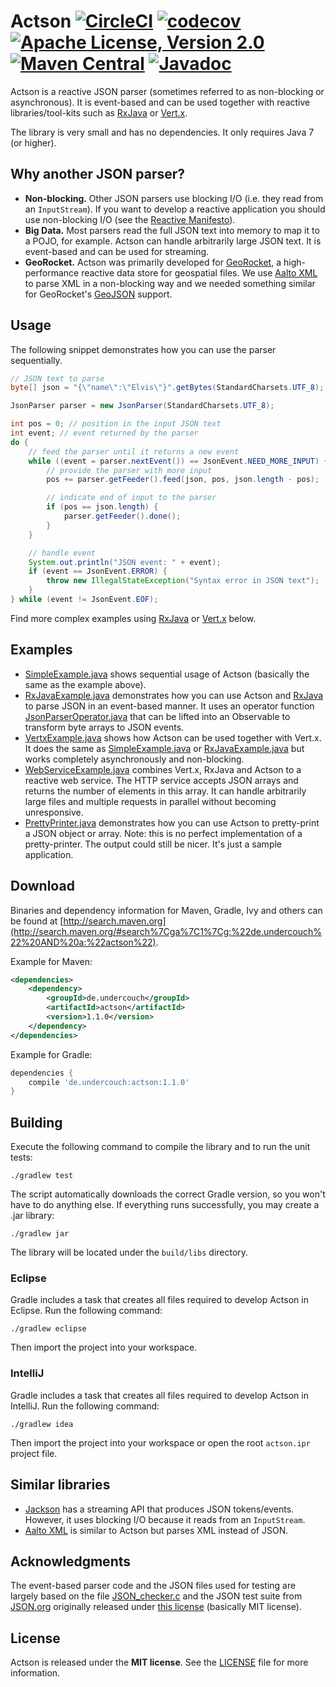 # Actson [![CircleCI](https://img.shields.io/circleci/project/michel-kraemer/actson.svg?maxAge=2592000)](https://circleci.com/gh/michel-kraemer/actson) [![codecov](https://codecov.io/gh/michel-kraemer/actson/branch/master/graph/badge.svg)](https://codecov.io/gh/michel-kraemer/actson) [![Apache License, Version 2.0](https://img.shields.io/badge/license-MIT-blue.svg)](LICENSE) [![Maven Central](https://img.shields.io/maven-central/v/de.undercouch/actson.svg?maxAge=2592000)](http://search.maven.org/#artifactdetails%7Cde.undercouch%7Cactson%7C1.1.0%7Cjar) [![Javadoc](https://img.shields.io/badge/javadoc-1.1.0-ff69b4.svg?maxAge=2592000)](https://michel-kraemer.github.io/actson/javadoc/1.1.0/)

Actson is a reactive JSON parser (sometimes referred to as non-blocking or
asynchronous). It is event-based and can be used together with reactive
libraries/tool-kits such as [RxJava](https://github.com/ReactiveX/RxJava) or
[Vert.x](http://vertx.io).

The library is very small and has no dependencies. It only requires Java 7
(or higher).

## Why another JSON parser?

* **Non-blocking.** Other JSON parsers use blocking I/O (i.e. they read from an
  `InputStream`). If you want to develop a reactive application you should use
  non-blocking I/O (see the [Reactive Manifesto](http://www.reactivemanifesto.org/)).
* **Big Data.** Most parsers read the full JSON text into memory to map it to
  a POJO, for example. Actson can handle arbitrarily large JSON text. It is
  event-based and can be used for streaming.
* **GeoRocket.** Actson was primarily developed for [GeoRocket](http://georocket.io),
  a high-performance reactive data store for geospatial files. We use
  [Aalto XML](https://github.com/FasterXML/aalto-xml) to parse XML in a
  non-blocking way and we needed something similar for GeoRocket's
  [GeoJSON](http://geojson.org/) support.

## Usage

The following snippet demonstrates how you can use the parser sequentially.

```java
// JSON text to parse
byte[] json = "{\"name\":\"Elvis\"}".getBytes(StandardCharsets.UTF_8);

JsonParser parser = new JsonParser(StandardCharsets.UTF_8);

int pos = 0; // position in the input JSON text
int event; // event returned by the parser
do {
    // feed the parser until it returns a new event
    while ((event = parser.nextEvent()) == JsonEvent.NEED_MORE_INPUT) {
        // provide the parser with more input
        pos += parser.getFeeder().feed(json, pos, json.length - pos);

        // indicate end of input to the parser
        if (pos == json.length) {
            parser.getFeeder().done();
        }
    }

    // handle event
    System.out.println("JSON event: " + event);
    if (event == JsonEvent.ERROR) {
        throw new IllegalStateException("Syntax error in JSON text");
    }
} while (event != JsonEvent.EOF);
```

Find more complex examples using [RxJava](https://github.com/ReactiveX/RxJava)
or [Vert.x](http://vertx.io) below.

## Examples

* [SimpleExample.java](examples/src/main/java/simple/SimpleExample.java)
  shows sequential usage of Actson (basically the same as the example above).
* [RxJavaExample.java](examples/src/main/java/rxjava/RxJavaExample.java)
  demonstrates how you can use Actson and [RxJava](https://github.com/ReactiveX/RxJava)
  to parse JSON in an event-based manner. It uses an operator function
  [JsonParserOperator.java](examples/src/main/java/rxjava/JsonParserOperator.java)
  that can be lifted into an Observable to transform byte arrays to JSON
  events.
* [VertxExample.java](examples/src/main/java/vertx/VertxExample.java)
  shows how Actson can be used together with Vert.x. It does the same as
  [SimpleExample.java](examples/src/main/java/simple/SimpleExample.java)
  or [RxJavaExample.java](examples/src/main/java/rxjava/RxJavaExample.java)
  but works completely asynchronously and non-blocking.
* [WebServiceExample.java](examples/src/main/java/webservice/WebServiceExample.java)
  combines Vert.x, RxJava and Actson to a reactive web service. The HTTP service
  accepts JSON arrays and returns the number of elements in this array. It can
  handle arbitrarily large files and multiple requests in parallel without
  becoming unresponsive.
* [PrettyPrinter.java](src/test/java/de/undercouch/actson/PrettyPrinter.java)
  demonstrates how you can use Actson to pretty-print a JSON object or array.
  Note: this is no perfect implementation of a pretty-printer. The output could
  still be nicer. It's just a sample application.

## Download

Binaries and dependency information for Maven, Gradle, Ivy and others can be
found at [http://search.maven.org](http://search.maven.org/#search%7Cga%7C1%7Cg:%22de.undercouch%22%20AND%20a:%22actson%22).

Example for Maven:

```xml
<dependencies>
    <dependency>
        <groupId>de.undercouch</groupId>
        <artifactId>actson</artifactId>
        <version>1.1.0</version>
    </dependency>
</dependencies>
```

Example for Gradle:

```gradle
dependencies {
    compile 'de.undercouch:actson:1.1.0'
}
```

## Building

Execute the following command to compile the library and to run the
unit tests:

    ./gradlew test

The script automatically downloads the correct Gradle version, so you
won't have to do anything else. If everything runs successfully, you
may create a .jar library:

    ./gradlew jar

The library will be located under the `build/libs` directory.

### Eclipse

Gradle includes a task that creates all files required to develop
Actson in Eclipse. Run the following command:

    ./gradlew eclipse

Then import the project into your workspace.

### IntelliJ

Gradle includes a task that creates all files required to develop
Actson in IntelliJ. Run the following command:

    ./gradlew idea

Then import the project into your workspace or open the root `actson.ipr`
project file.

## Similar libraries

* [Jackson](https://github.com/FasterXML/jackson) has a streaming API that
  produces JSON tokens/events. However, it uses blocking I/O because it reads
  from an `InputStream`.
* [Aalto XML](https://github.com/FasterXML/aalto-xml) is similar to Actson
  but parses XML instead of JSON.

## Acknowledgments

The event-based parser code and the JSON files used for testing are largely
based on the file [JSON_checker.c](http://www.json.org/JSON_checker/) and
the JSON test suite from [JSON.org](http://www.json.org/) originally released
under [this license](LICENSE_JSON_checker) (basically MIT license).

## License

Actson is released under the **MIT license**. See the
[LICENSE](LICENSE) file for more information.
